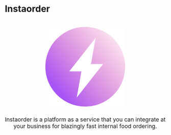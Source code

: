 # Instaorder

<img width="250" style="margin-bottom: 30px; margin-top: 40px; margin-left: auto; margin-right: auto; display: block;" src="apps/client/src/assets/logo.svg" alt="instaorder_logo" />

<p style="font-size: 1.1rem; text-align: center;">
Instaorder is a platform as a service that you can integrate at your business for blazingly fast internal food ordering.
</p>
